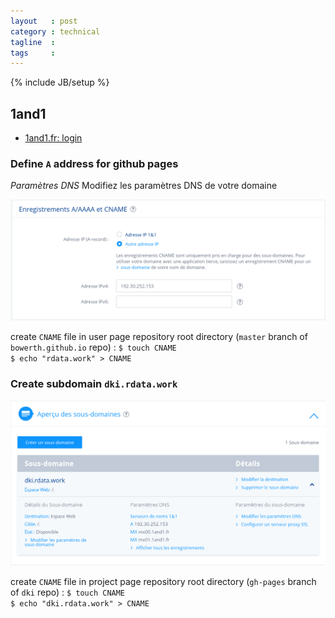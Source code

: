 ```yaml
---
layout   : post
category : technical
tagline  : 
tags     : 
---
```

{% include JB/setup %}

## 1and1

- [1and1.fr: login](https://www.1and1.fr/login)

### Define `A` address for github pages

*Paramètres DNS* Modifiez les paramètres DNS de votre domaine

![1and1 dns a ip address](/assets/images/screenshots/1and1-dns-a-ip-address.png)

create `CNAME` file in user page repository root directory (`master` branch of `bowerth.github.io` repo)
:   `$ touch CNAME`  
    `$ echo "rdata.work" > CNAME`

### Create subdomain `dki.rdata.work`

![1and1 subdomain](/assets/images/screenshots/1and1-subdomain.png)

create `CNAME` file in project page repository root directory (`gh-pages` branch of `dki` repo)
:   `$ touch CNAME`  
    `$ echo "dki.rdata.work" > CNAME`
